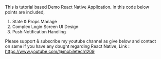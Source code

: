 This is tutorial based Demo React Native Application. In this code below points are included,
1. State & Props Manage
2. Complex Login Screen UI Design
3. Push Notification Handling

Please support & subscribe my youtube channel as give below and contact on same if you have any dought regarding React Native,
Link : https://www.youtube.com/@mobiletech1209
